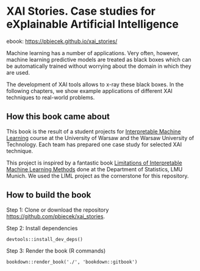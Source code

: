 # XAI Stories. Case studies for eXplainable Artificial Intelligence

ebook: https://pbiecek.github.io/xai_stories/


Machine learning has a number of applications. Very often, however, machine learning predictive models are treated as black boxes which can be automatically trained without worrying about the domain in which they are used.

The development of XAI tools allows to x-ray these black boxes. In the following chapters, we show example applications of different XAI techniques to real-world problems.

## How this book came about

This book is the result of a student projects for [Interpretable Machine Learning](https://github.com/pbiecek/InterpretableMachineLearning2020) course at the University of Warsaw and the Warsaw University of Technology. Each team has prepared one case study for selected XAI technique.

This project is inspired by a fantastic book [Limitations of Interpretable Machine Learning Methods](https://compstat-lmu.github.io/iml_methods_limitations/) done at the Department of Statistics, LMU Munich.
We used the LIML project as the cornerstone for this repository.

## How to build the book

Step 1: Clone or download the repository https://github.com/pbiecek/xai_stories.

Step 2: Install dependencies

```
devtools::install_dev_deps()
```

Step 3: Render the book (R commands)

```{r}
bookdown::render_book('./', 'bookdown::gitbook')
```

